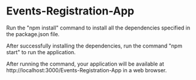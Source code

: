 # Events-Registration-App

Run the "npm install" command to install all the dependencies specified in the package.json file.

After successfully installing the dependencies, run the command "npm start" to run the application.

After running the command, your application will be available at http://localhost:3000/Events-Registration-App in a web browser.
